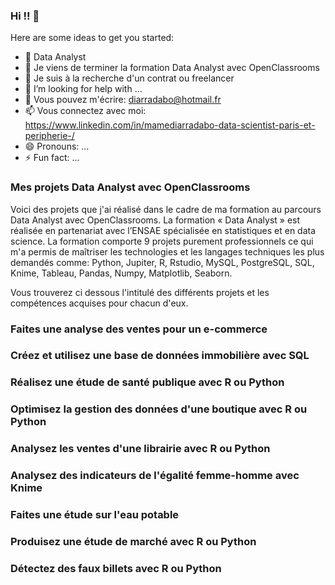 ### Hi !! 👋

Here are some ideas to get you started:

- 🔭 Data Analyst
- 🌱 Je viens de terminer la formation Data Analyst avec OpenClassrooms
- 👯 Je suis à la recherche d'un contrat ou freelancer
- 🤔 I’m looking for help with ...
- 💬 Vous pouvez m'écrire: diarradabo@hotmail.fr
- 📫 Vous connectez avec moi: https://www.linkedin.com/in/mamediarradabo-data-scientist-paris-et-peripherie-/
- 😄 Pronouns: ...
- ⚡ Fun fact: ...


### Mes projets Data Analyst avec OpenClassrooms

Voici des projets que j'ai réalisé dans le cadre de ma formation au parcours Data Analyst avec OpenClassrooms. La formation « Data Analyst » est réalisée en partenariat avec l’ENSAE spécialisée en statistiques et en data science. La formation comporte 9 projets purement professionnels ce qui m'a permis de maîtriser les technologies et les langages techniques les plus demandés comme: Python, Jupiter, R, Rstudio, MySQL, PostgreSQL, SQL, Knime, Tableau, Pandas, Numpy, Matplotlib, Seaborn.

Vous trouverez ci dessous l'intitulé des différents projets et les compétences acquises pour chacun d'eux.

### Faites une analyse des ventes pour un e-commerce

### Créez et utilisez une base de données immobilière avec SQL

### Réalisez une étude de santé publique avec R ou Python

### Optimisez la gestion des données d'une boutique avec R ou Python

### Analysez les ventes d'une librairie avec R ou Python

### Analysez des indicateurs de l'égalité femme-homme avec Knime

### Faites une étude sur l'eau potable

### Produisez une étude de marché avec R ou Python

### Détectez des faux billets avec R ou Python


